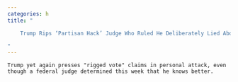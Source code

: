 ```yaml
---
categories: h
title: "

    Trump Rips ‘Partisan Hack’ Judge Who Ruled He Deliberately Lied About Vote Fraud In Suit

"
---
```



    Trump yet again presses "rigged vote" claims in personal attack, even though a federal judge determined this week that he knows better.

